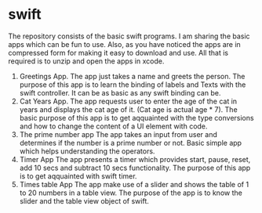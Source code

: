 # swift

The repository consists of the basic swift programs. I am sharing the basic apps which can be fun to use. Also, as you have noticed the apps are in compressed form for making it easy to download and use. All that is required is to unzip and open the apps in xcode.

1. Greetings App. 
  The app just takes a name and greets the person. The purpose of this app is to learn the binding of labels and Texts with     the swift controller. It can be as basic as any swift binding can be.
2. Cat Years App.
  The app requests user to enter the age of the cat in years and displays the cat age of it. (Cat age is actual age * 7). The   basic purpose of this app is to get aqquainted with the type conversions and how to change the content of a UI element with   code. 
3. The prime number app 
   The app takes an input from user and determines if the number is a prime number or not. Basic simple app which helps          understanding the operators.
4. Timer App
   The app presents a timer which provides start, pause, reset, add 10 secs and subtract 10 secs functionality. The purpose of    this app is to get aqquainted with swift timer.
5. Times table App
   The app make use of a slider and shows the table of 1 to 20 numbers in a table view. The purpose of the app is to know the    slider and the table view object of swift.
